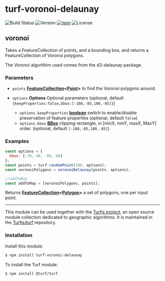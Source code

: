 # turf-voronoi-delaunay

![Build Status](https://img.shields.io/github/workflow/status/jrauschenbusch/turf-voronoi-delaunay/node.js/main?style=for-the-badge)
![Version](https://img.shields.io/github/package-json/v/jrauschenbusch/turf-voronoi-delaunay?style=for-the-badge)
[![npm](https://img.shields.io/npm/v/turf-voronoi-delaunay.svg)](https://www.npmjs.com/package/turf-voronoi-delaunay)
![License](https://img.shields.io/github/license/jrauschenbusch/turf-voronoi-delaunay?style=for-the-badge)


<!-- Generated by documentation.js. Update this documentation by updating the source code. -->

## voronoi

Takes a FeatureCollection of points, and a bounding box, and returns a FeatureCollection
of Voronoi polygons.

The Voronoi algorithim used comes from the d3-delaunay package.

### Parameters

*   `points` **[FeatureCollection][1]<[Point][2]>** to find the Voronoi polygons around.
*   `options` **Options** Optional parameters (optional, default `{keepProperties:false,bbox:[-180,-85,180,-85]}`)

    *   `options.keepProperties` **[boolean][3]** switch to enable/disable preservation of feature properties (optional, default `false`)
    *   `options.bbox` **[BBox][4]** clipping rectangle, in \[minX, minY, maxX, MaxY] order. (optional, default `[-180,-85,180,-85]`)

### Examples

```javascript
const options = {
  bbox: [-70, 40, -60, 60]
};
const points = turf.randomPoint(100, options);
const voronoiPolygons = voronoiDelaunay(points, options);

//addToMap
const addToMap = [voronoiPolygons, points];
```

Returns **[FeatureCollection][1]<[Polygon][5]>** a set of polygons, one per input point.

[1]: https://tools.ietf.org/html/rfc7946#section-3.3

[2]: https://tools.ietf.org/html/rfc7946#section-3.1.2

[3]: https://developer.mozilla.org/docs/Web/JavaScript/Reference/Global_Objects/Boolean

[4]: https://tools.ietf.org/html/rfc7946#section-5

[5]: https://tools.ietf.org/html/rfc7946#section-3.1.6

<!-- This file is automatically generated. Please don't edit it directly:
if you find an error, edit the source file (likely index.js), and re-run
./scripts/generate-readmes in the turf project. -->

---

This module can be used together with the [Turfjs project](http://turfjs.org/), an open source
module collection dedicated to geographic algorithms. It is maintained in the
[Turfjs/turf](https://github.com/Turfjs/turf) repository.

### Installation

Install this module:

```sh
$ npm install turf-voronoi-delaunay
```

To install the Turf module:

```sh
$ npm install @turf/turf
```
